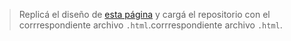> Replicá el diseño de [esta página](https://uidesigndaily.com/posts/sketch-contact-page-form-website-day-915) y cargá el repositorio con el corrrespondiente archivo `.html`.corrrespondiente archivo `.html`.

